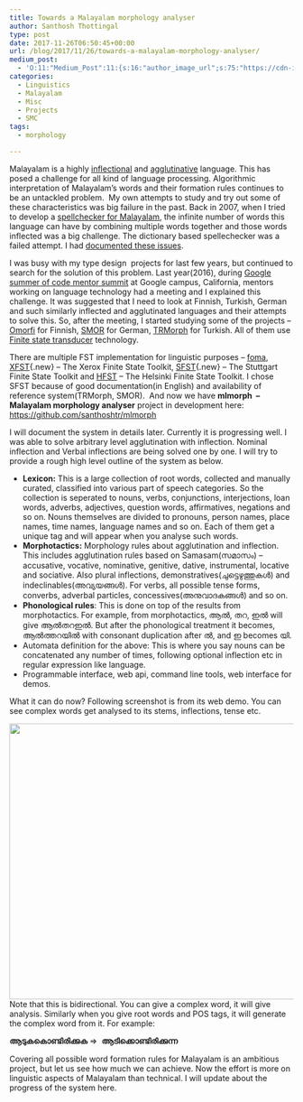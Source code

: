 ```yaml
---
title: Towards a Malayalam morphology analyser
author: Santhosh Thottingal
type: post
date: 2017-11-26T06:50:45+00:00
url: /blog/2017/11/26/towards-a-malayalam-morphology-analyser/
medium_post:
  - 'O:11:"Medium_Post":11:{s:16:"author_image_url";s:75:"https://cdn-images-1.medium.com/fit/c/200/200/1*As1EIgy-TLEcibTNPBApCQ.jpeg";s:10:"author_url";s:31:"https://medium.com/@sthottingal";s:11:"byline_name";N;s:12:"byline_email";N;s:10:"cross_link";s:2:"no";s:2:"id";s:12:"31ea03457756";s:21:"follower_notification";s:3:"yes";s:7:"license";s:11:"cc-40-by-sa";s:14:"publication_id";s:2:"-1";s:6:"status";s:6:"public";s:3:"url";s:84:"https://medium.com/@sthottingal/towards-a-malayalam-morphology-analyser-31ea03457756";}'
categories:
  - Linguistics
  - Malayalam
  - Misc
  - Projects
  - SMC
tags:
  - morphology

---
```

Malayalam is a highly [inflectional][1] and [agglutinative][2] language. This has posed a challenge for all kind of language processing. Algorithmic interpretation of Malayalam&#8217;s words and their formation rules continues to be an untackled problem.  My own attempts to study and try out some of these characteristics was big failure in the past. Back in 2007, when I tried to develop a [spellchecker for Malayalam][3], the infinite number of words this language can have by combining multiple words together and those words inflected was a big challenge. The dictionary based spellechecker was a failed attempt. I had [documented these issues][4].

I was busy with my type design  projects for last few years, but continued to search for the solution of this problem. Last year(2016), during [Google summer of code mentor summit][5] at Google campus, California, mentors working on language technology had a meeting and I explained this challenge. It was suggested that I need to look at Finnish, Turkish, German and such similarly inflected and agglutinated languages and their attempts to solve this. So, after the meeting, I started studying some of the projects &#8211; [Omorfi][6] for Finnish, [SMOR][7] for German, [TRMorph][8] for Turkish. All of them use [Finite state transducer][9] technology.

There are multiple FST implementation for linguistic purposes &#8211; [foma][10], [XFST][11]{.new} &#8211; The Xerox Finite State Toolkit, [SFST][12]{.new} &#8211; The Stuttgart Finite State Toolkit and [HFST][13] &#8211; The Helsinki Finite State Toolkit. I chose SFST because of good documentation(in English) and availability of reference system(TRMorph, SMOR).  And now we have **mlmorph  &#8211; Malayalam morphology analyser** project in development here:  <https://github.com/santhoshtr/mlmorph>

I will document the system in details later. Currently it is progressing well. I was able to solve arbitrary level agglutination with inflection. Nominal inflection and Verbal inflections are being solved one by one. I will try to provide a rough high level outline of the system as below.

  * **Lexicon:** This is a large collection of root words, collected and manually curated, classified into various part of speech categories. So the collection is seperated to nouns, verbs, conjunctions, interjections, loan words, adverbs, adjectives, question words, affirmatives, negations and so on. Nouns themselves are divided to pronouns, person names, place names, time names, language names and so on. Each of them get a unique tag and will appear when you analyse such words.
  * **Morphotactics:** Morphology rules about agglutination and inflection. This includes agglutination rules based on Samasam(സമാസം) &#8211; accusative, vocative, nominative, genitive, dative, instrumental, locative and sociative. Also plural inflections, demonstratives(ചുട്ടെഴുത്തുകൾ) and indeclinables(അവ്യയങ്ങൾ). For verbs, all possible tense forms, converbs, adverbal particles, concessives(അനുവാദകങ്ങൾ) and so on.
  * **Phonological rules**: This is done on top of the results from morphotactics. For example, from morphotactics, ആൽ<noun>, തറ<noun>, ഇൽ<locative> will give ആൽ<noun>തറ<noun>ഇൽ<locative>. But after the phonological treatment it becomes, ആൽത്തറയിൽ with consonant duplication after ൽ, and ഇ becomes യി.
  * Automata definition for the above: This is where you say nouns can be concatenated any number of times, following optional inflection etc in regular expression like language.
  * Programmable interface, web api, command line tools, web interface for demos.

What it can do now? Following screenshot is from its web demo. You can see complex words get analysed to its stems, inflections, tense etc.

[<img class="aligncenter size-full wp-image-1179" src="/wp-content/uploads/2017/11/Spectacle.jd3382.png" alt="" width="744" height="489" srcset="https://thottingal.in/wp-content/uploads/2017/11/Spectacle.jd3382.png 744w, https://thottingal.in/wp-content/uploads/2017/11/Spectacle.jd3382-300x197.png 300w" sizes="(max-width: 744px) 100vw, 744px" />][14]Note that this is bidirectional. You can give a complex word, it will give analysis. Similarly when you give root words and POS tags, it will generate the complex word from it. For example:

**ആടുക<v><past>കൊണ്ടിരിക്കുക<v><present>** =>  **ആടിക്കൊണ്ടിരിക്കുന്ന**

Covering all possible word formation rules for Malayalam is an ambitious project, but let us see how much we can achieve. Now the effort is more on linguistic aspects of Malayalam than technical. I will update about the progress of the system here.

&nbsp;

&nbsp;

 [1]: https://en.wikipedia.org/wiki/Inflectional_language
 [2]: https://en.wikipedia.org/wiki/Agglutinative_language
 [3]: http://thottingal.in/blog/2007/05/28/malayalam-spellchecker/
 [4]: http://thottingal.in/documents/MalayalamComputingChallenges.pdf
 [5]: https://sites.google.com/site/2016gsocmentorsummit/home
 [6]: https://github.com/flammie/omorfi
 [7]: http://www.cis.uni-muenchen.de/~schmid/tools/SMOR/
 [8]: https://github.com/coltekin/TRmorph
 [9]: https://en.wikipedia.org/wiki/Finite_state_transducer
 [10]: http://thottingal.in/blog/2014/05/17/navigator-languages-is-coming/
 [11]: https://en.wikipedia.org/w/index.php?title=XFST&action=edit&redlink=1 "XFST (page does not exist)"
 [12]: http://www.ims.uni-stuttgart.de/projekte/gramotron/SOFTWARE/SFST.html "SFST (software) (page does not exist)"
 [13]: https://en.wikipedia.org/wiki/HFST ""
 [14]: /wp-content/uploads/2017/11/Spectacle.jd3382.png